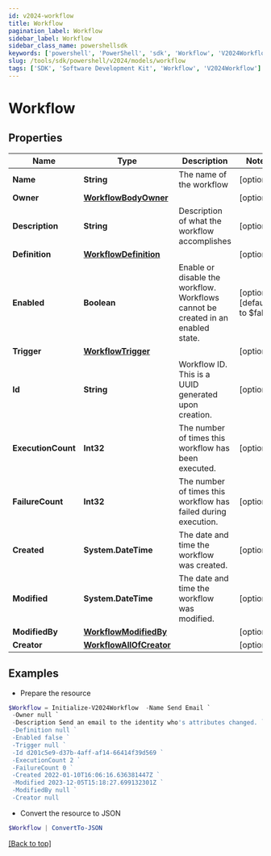 ```yaml
---
id: v2024-workflow
title: Workflow
pagination_label: Workflow
sidebar_label: Workflow
sidebar_class_name: powershellsdk
keywords: ['powershell', 'PowerShell', 'sdk', 'Workflow', 'V2024Workflow']
slug: /tools/sdk/powershell/v2024/models/workflow
tags: ['SDK', 'Software Development Kit', 'Workflow', 'V2024Workflow']
---
```


# Workflow

## Properties

| Name | Type | Description | Notes |
| --- | --- | --- | --- |
| **Name** | **String** | The name of the workflow | [optional] |
| **Owner** | [**WorkflowBodyOwner**](workflow-body-owner) |  | [optional] |
| **Description** | **String** | Description of what the workflow accomplishes | [optional] |
| **Definition** | [**WorkflowDefinition**](workflow-definition) |  | [optional] |
| **Enabled** | **Boolean** | Enable or disable the workflow. Workflows cannot be created in an enabled state. | [optional] [default to $false] |
| **Trigger** | [**WorkflowTrigger**](workflow-trigger) |  | [optional] |
| **Id** | **String** | Workflow ID. This is a UUID generated upon creation. | [optional] |
| **ExecutionCount** | **Int32** | The number of times this workflow has been executed. | [optional] |
| **FailureCount** | **Int32** | The number of times this workflow has failed during execution. | [optional] |
| **Created** | **System.DateTime** | The date and time the workflow was created. | [optional] |
| **Modified** | **System.DateTime** | The date and time the workflow was modified. | [optional] |
| **ModifiedBy** | [**WorkflowModifiedBy**](workflow-modified-by) |  | [optional] |
| **Creator** | [**WorkflowAllOfCreator**](workflow-all-of-creator) |  | [optional] |

## Examples

- Prepare the resource

```powershell
$Workflow = Initialize-V2024Workflow  -Name Send Email `
 -Owner null `
 -Description Send an email to the identity who's attributes changed. `
 -Definition null `
 -Enabled false `
 -Trigger null `
 -Id d201c5e9-d37b-4aff-af14-66414f39d569 `
 -ExecutionCount 2 `
 -FailureCount 0 `
 -Created 2022-01-10T16:06:16.636381447Z `
 -Modified 2023-12-05T15:18:27.699132301Z `
 -ModifiedBy null `
 -Creator null
```

- Convert the resource to JSON

```powershell
$Workflow | ConvertTo-JSON
```

[[Back to top]](#)
